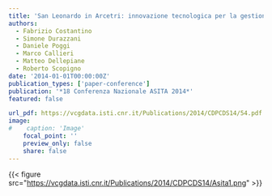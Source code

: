 ```yaml
---
title: 'San Leonardo in Arcetri: innovazione tecnologica per la gestione integrata dei beni culturali'
authors:
  - Fabrizio Costantino
  - Simone Durazzani
  - Daniele Poggi
  - Marco Callieri
  - Matteo Dellepiane
  - Roberto Scopigno
date: '2014-01-01T00:00:00Z'
publication_types: ['paper-conference']
publication: '*18 Conferenza Nazionale ASITA 2014*'
featured: false

url_pdf: https://vcgdata.isti.cnr.it/Publications/2014/CDPCDS14/54.pdf
image:
#    caption: 'Image'
    focal_point: ''
    preview_only: false
    share: false
---
```

{{< figure src="https://vcgdata.isti.cnr.it/Publications/2014/CDPCDS14/Asita1.png" >}}
